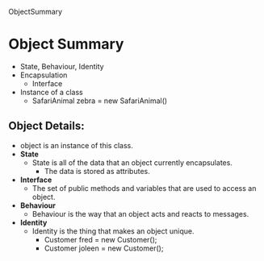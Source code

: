 ObjectSummary

# Object Summary #

+	State, Behaviour, Identity
+	Encapsulation
	+	Interface
+	Instance of a class
	+	SafariAnimal zebra = new SafariAnimal()
	
## Object Details: ##

+	object is an instance of this class.
+	**State**
	+	State is all of the data that an object currently encapsulates.
		+	The data is stored as attributes.
+	**Interface**
	+	The set of public methods and variables that are used to access an object.
+	**Behaviour**
	+	Behaviour is the way that an object acts and reacts to messages.
+	**Identity**
	+	Identity is the thing that makes an object unique.
		+	Customer fred = new Customer();
		+	Customer joleen = new Customer();


